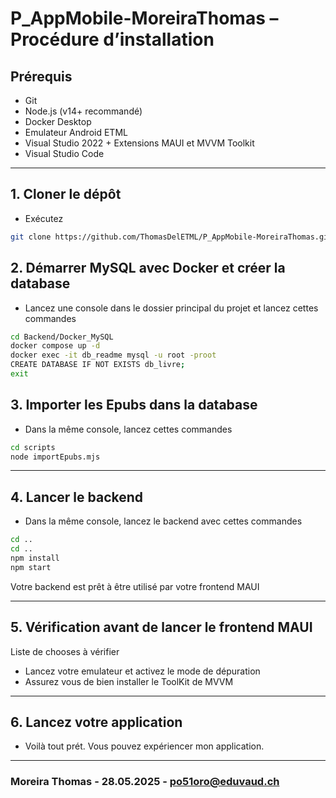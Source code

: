 # P_AppMobile-MoreiraThomas – Procédure d’installation

## Prérequis

- Git
- Node.js (v14+ recommandé)
- Docker Desktop
- Emulateur Android ETML
- Visual Studio 2022 + Extensions MAUI et MVVM Toolkit
- Visual Studio Code

---

## 1. Cloner le dépôt

- Exécutez

```bash
git clone https://github.com/ThomasDelETML/P_AppMobile-MoreiraThomas.git
```

## 2. Démarrer MySQL avec Docker et créer la database

- Lancez une console dans le dossier principal du projet et lancez cettes commandes

```bash
cd Backend/Docker_MySQL
docker compose up -d
docker exec -it db_readme mysql -u root -proot
CREATE DATABASE IF NOT EXISTS db_livre;
exit

```

## 3. Importer les Epubs dans la database

- Dans la même console, lancez cettes commandes

```bash
cd scripts
node importEpubs.mjs

```

---

## 4. Lancer le backend

- Dans la même console, lancez le backend avec cettes commandes

```bash
cd ..
cd ..
npm install
npm start

```

Votre backend est prêt à être utilisé par votre frontend MAUI

---

## 5. Vérification avant de lancer le frontend MAUI

Liste de chooses à vérifier

- Lancez votre emulateur et activez le mode de dépuration
- Assurez vous de bien installer le ToolKit de MVVM

---

## 6. Lancez votre application

- Voilà tout prét. Vous pouvez expériencer mon application.

---

### Moreira Thomas - 28.05.2025 - po51oro@eduvaud.ch
